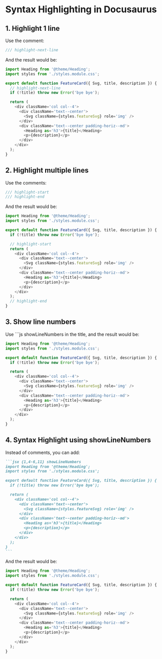 # Syntax Highlighting in Docusaurus

## **1. Highlight 1 line**

Use the comment:

```js
/// highlight-next-line
```

And the result would be:

```js
import Heading from '@theme/Heading';
import styles from './styles.module.css';

export default function FeatureCard({ Svg, title, description }) {
  // highlight-next-line
  if (!title) throw new Error('bye bye');

  return (
    <div className='col col--4'>
      <div className='text--center'>
        <Svg className={styles.featureSvg} role='img' />
      </div>
      <div className='text--center padding-horiz--md'>
        <Heading as='h3'>{title}</Heading>
        <p>{description}</p>
      </div>
    </div>
  );
}
```

## **2. Highlight multiple lines**

Use the comments:

```js
/// highlight-start
/// highlight-end
```

And the result would be:

```js
import Heading from '@theme/Heading';
import styles from './styles.module.css';

export default function FeatureCard({ Svg, title, description }) {
  if (!title) throw new Error('bye bye');

  // highlight-start
  return (
    <div className='col col--4'>
      <div className='text--center'>
        <Svg className={styles.featureSvg} role='img' />
      </div>
      <div className='text--center padding-horiz--md'>
        <Heading as='h3'>{title}</Heading>
        <p>{description}</p>
      </div>
    </div>
  );
  // highlight-end
}
```

## **3. Show line numbers**

Use ```js showLineNumbers in the title, and the result would be:

```js showLineNumbers
import Heading from '@theme/Heading';
import styles from './styles.module.css';

export default function FeatureCard({ Svg, title, description }) {
  if (!title) throw new Error('bye bye');

  return (
    <div className='col col--4'>
      <div className='text--center'>
        <Svg className={styles.featureSvg} role='img' />
      </div>
      <div className='text--center padding-horiz--md'>
        <Heading as='h3'>{title}</Heading>
        <p>{description}</p>
      </div>
    </div>
  );
}
```

## **4. Syntax Highlight using showLineNumbers**

Instead of comments, you can add:

````md
```jsx {1,4-6,11} showLineNumbers
import Heading from '@theme/Heading';
import styles from './styles.module.css';

export default function FeatureCard({ Svg, title, description }) {
  if (!title) throw new Error('bye bye');

  return (
    <div className='col col--4'>
      <div className='text--center'>
        <Svg className={styles.featureSvg} role='img' />
      </div>
      <div className='text--center padding-horiz--md'>
        <Heading as='h3'>{title}</Heading>
        <p>{description}</p>
      </div>
    </div>
  );
}
```
````

And the result would be:

```js {1-2,5,8-16} showLineNumbers
import Heading from '@theme/Heading';
import styles from './styles.module.css';

export default function FeatureCard({ Svg, title, description }) {
  if (!title) throw new Error('bye bye');

  return (
    <div className='col col--4'>
      <div className='text--center'>
        <Svg className={styles.featureSvg} role='img' />
      </div>
      <div className='text--center padding-horiz--md'>
        <Heading as='h3'>{title}</Heading>
        <p>{description}</p>
      </div>
    </div>
  );
}
```

